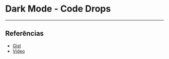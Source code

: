 # Dark Mode - Code Drops
---

## Referências

* [Gist](https://gist.github.com/maykbrito/f3744039fcc20db62d6cfd502aa2bc86)
* [Video](https://www.youtube.com/watch?v=BvhYm0BOLvA)

